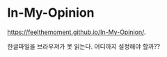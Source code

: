 # In-My-Opinion

https://feelthemoment.github.io/In-My-Opinion/.


한글파일을 브라우져가 못 읽는다. 어디까지 설정해야 할까??
